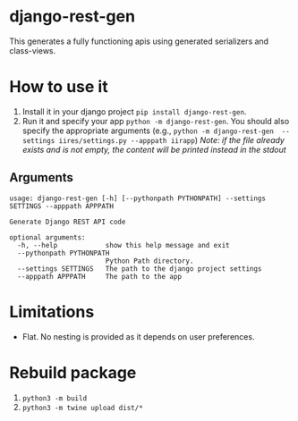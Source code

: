 # django-rest-gen
This generates a fully functioning apis using generated serializers and class-views. 


# How to use it
1. Install it in your django project `pip install django-rest-gen`.
2. Run it and specify your app `python -m django-rest-gen`. You should also
specify the appropriate arguments (e.g., `python -m django-rest-gen  --settings iires/settings.py --apppath iirapp`)
*Note: if the file already exists and is not empty, the content will be printed instead in the stdout*

## Arguments
```
usage: django-rest-gen [-h] [--pythonpath PYTHONPATH] --settings SETTINGS --apppath APPPATH

Generate Django REST API code

optional arguments:
  -h, --help            show this help message and exit
  --pythonpath PYTHONPATH
                        Python Path directory.
  --settings SETTINGS   The path to the django project settings
  --apppath APPPATH     The path to the app
```


# Limitations
* Flat. No nesting is provided as it depends on user preferences.


# Rebuild package
1. `python3 -m build`
2. `python3 -m twine upload dist/*`
